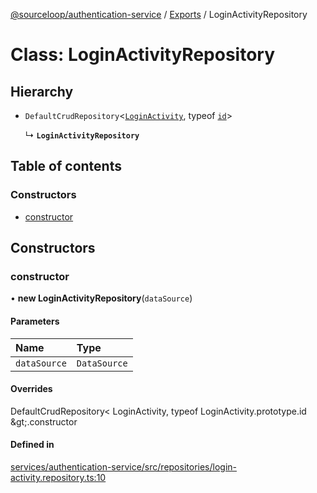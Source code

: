 [@sourceloop/authentication-service](../README.md) / [Exports](../modules.md) / LoginActivityRepository

# Class: LoginActivityRepository

## Hierarchy

- `DefaultCrudRepository`<[`LoginActivity`](LoginActivity.md), typeof [`id`](LoginActivity.md#id)\>

  ↳ **`LoginActivityRepository`**

## Table of contents

### Constructors

- [constructor](LoginActivityRepository.md#constructor)

## Constructors

### constructor

• **new LoginActivityRepository**(`dataSource`)

#### Parameters

| Name | Type |
| :------ | :------ |
| `dataSource` | `DataSource` |

#### Overrides

DefaultCrudRepository&lt;
  LoginActivity,
  typeof LoginActivity.prototype.id
\&gt;.constructor

#### Defined in

[services/authentication-service/src/repositories/login-activity.repository.ts:10](https://github.com/sourcefuse/loopback4-microservice-catalog/blob/77bb890a2/services/authentication-service/src/repositories/login-activity.repository.ts#L10)
